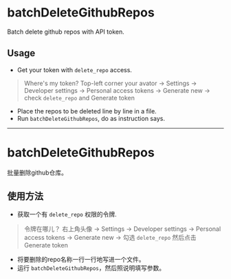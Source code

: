 # batchDeleteGithubRepos
Batch delete github repos with API token.

## Usage 
* Get your token with `delete_repo` access.
> Where's my token? 
> Top-left corner your avator -> Settings -> Developer settings -> Personal access tokens -> Generate new -> check `delete_repo` and Generate token
* Place the repos to be deleted line by line in a file.
* Run `batchDeleteGithubRepos`, do as instruction says.

---

# batchDeleteGithubRepos
批量删除github仓库。

## 使用方法
* 获取一个有 `delete_repo` 权限的令牌.
> 令牌在哪儿？ 
> 右上角头像 -> Settings -> Developer settings -> Personal access tokens -> Generate new -> 勾选 `delete_repo` 然后点击 Generate token
* 将要删除的repo名称一行一行地写进一个文件。
* 运行 `batchDeleteGithubRepos`，然后照说明填写参数。